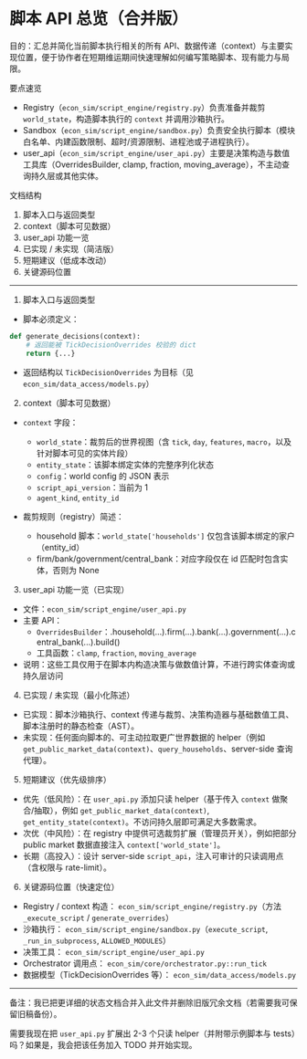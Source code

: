 # 脚本 API 总览（合并版）

目的：汇总并简化当前脚本执行相关的所有 API、数据传递（context）与主要实现位置，便于协作者在短期维运期间快速理解如何编写策略脚本、现有能力与局限。

要点速览
- Registry（`econ_sim/script_engine/registry.py`）负责准备并裁剪 `world_state`，构造脚本执行的 `context` 并调用沙箱执行。
- Sandbox（`econ_sim/script_engine/sandbox.py`）负责安全执行脚本（模块白名单、内建函数限制、超时/资源限制、进程池或子进程执行）。
- user_api（`econ_sim/script_engine/user_api.py`）主要是决策构造与数值工具库（OverridesBuilder, clamp, fraction, moving_average），不主动查询持久层或其他实体。

文档结构
1. 脚本入口与返回类型
2. context（脚本可见数据）
3. user_api 功能一览
4. 已实现 / 未实现（简洁版）
5. 短期建议（低成本改动）
6. 关键源码位置

---

1) 脚本入口与返回类型
- 脚本必须定义：
```python
def generate_decisions(context):
    # 返回能被 TickDecisionOverrides 校验的 dict
    return {...}
```
- 返回结构以 `TickDecisionOverrides` 为目标（见 `econ_sim/data_access/models.py`）

2) context（脚本可见数据）
- `context` 字段：
  - `world_state`：裁剪后的世界视图（含 `tick`, `day`, `features`, `macro`，以及针对脚本可见的实体片段）
  - `entity_state`：该脚本绑定实体的完整序列化状态
  - `config`：world config 的 JSON 表示
  - `script_api_version`：当前为 1
  - `agent_kind`, `entity_id`

- 裁剪规则（registry）简述：
  - household 脚本：`world_state['households']` 仅包含该脚本绑定的家户（entity_id）
  - firm/bank/government/central_bank：对应字段仅在 id 匹配时包含实体，否则为 None

3) user_api 功能一览（已实现）
- 文件：`econ_sim/script_engine/user_api.py`
- 主要 API：
  - `OverridesBuilder`：.household(...).firm(...).bank(...).government(...).central_bank(...).build()
  - 工具函数：`clamp`, `fraction`, `moving_average`
- 说明：这些工具仅用于在脚本内构造决策与做数值计算，不进行跨实体查询或持久层访问

4) 已实现 / 未实现（最小化陈述）
- 已实现：脚本沙箱执行、context 传递与裁剪、决策构造器与基础数值工具、脚本注册时的静态检查（AST）。
- 未实现：任何面向脚本的、可主动拉取更广世界数据的 helper（例如 `get_public_market_data(context)`、`query_households`、server-side 查询代理）。

5) 短期建议（优先级排序）
- 优先（低风险）：在 `user_api.py` 添加只读 helper（基于传入 `context` 做聚合/抽取），例如 `get_public_market_data(context)`, `get_entity_state(context)`。不访问持久层即可满足大多数需求。
- 次优（中风险）：在 registry 中提供可选裁剪扩展（管理员开关），例如把部分 public market 数据直接注入 `context['world_state']`。
- 长期（高投入）：设计 server-side `script_api`，注入可审计的只读调用点（含权限与 rate-limit）。

6) 关键源码位置（快速定位）
- Registry / context 构造： `econ_sim/script_engine/registry.py`（方法 `_execute_script` / `generate_overrides`）
- 沙箱执行： `econ_sim/script_engine/sandbox.py`（`execute_script`, `_run_in_subprocess`, `ALLOWED_MODULES`）
- 决策工具： `econ_sim/script_engine/user_api.py`
- Orchestrator 调用点： `econ_sim/core/orchestrator.py::run_tick`
- 数据模型（TickDecisionOverrides 等）： `econ_sim/data_access/models.py`

---

备注：我已把更详细的状态文档合并入此文件并删除旧版冗余文档（若需要我可保留旧稿备份）。

需要我现在把 `user_api.py` 扩展出 2-3 个只读 helper（并附带示例脚本与 tests）吗？如果是，我会把该任务加入 TODO 并开始实现。